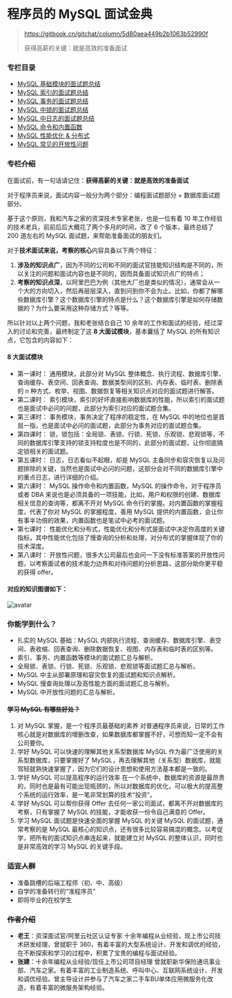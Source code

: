 # 程序员的 MySQL 面试金典

> https://gitbook.cn/gitchat/column/5d80aea449b2b1063b52990f
>
> 获得高薪的关键：就是高效的准备面试

### 专栏目录

- [MySQL 基础模块的面试题总结]()
- [MySQL 索引的面试题总结]()
- [MySQL 事务的面试题总结]()
- [MySQL 中锁的面试题总结]()
- [MySQL 中日志的面试题总结]()
- [MySQL 命令和内置函数]()
- [MySQL 性能优化 & 分布式]()
- [MySQL 常见的开放性问题]()

### ~~专栏介绍~~

在面试前，有一句话请记住：**获得高薪的关键：就是高效的准备面试**

对于程序员来说，面试内容一般分为两个部分：编程面试题部分 + 数据库面试题部分。

基于这个原则，我和汽车之家的资深技术专家老张，也是一位有着 10 年工作经验的技术老兵，前前后后大概花了两个多月的时间，改了 6 个版本，最终总结了 200 道左右的 MySQL 面试题，来帮助准备面试的朋友们。

对于**技术面试来说，考察的核心**内容具备以下两个特征：

1. **涉及的知识点广**，因为不同的公司和不同的面试官技能知识结构是不同的，所以关注的问题和面试内容也是不同的，因而具备面试知识点广的特点；
2. **考察的知识点深**，以阿里巴巴为例（其他大厂也是类似的情况），通常会从一个大的方向切入，然后再层层深入，直到问到你不会为止。比如，你都了解哪些数据库引擎？这个数据库引擎的特点是什么？这个数据库引擎是如何存储数据的？为什么要采用这种存储方式？等等。

所以针对以上两个问题，我和老张结合自己 10 余年的工作和面试的经验，经过深入的讨论和完善，最终制定了这 **8 大面试模块**，基本囊括了 MySQL 的所有知识点，它包含的内容如下：

#### 8 大面试模块

- 第一课时： 通用模块，此部分对 MySQL 整体概念、执行流程、数据库引擎、查询缓存、表空间、回表查询、数据类型间的区别、内存表、临时表、删除表的 n 种方式、枚举、视图、数据恢复等相关知识点对应的面试题进行解答。
- 第二课时： 索引模块，索引的好坏直接影响数据库的性能，所以索引的面试题也是面试中必问的问题，此部分为索引对应的面试题合集。
- 第三课时： 事务模块，事务决定了程序的稳定性，在 MySQL 中的地位也是首屈一指，也是面试中必问的面试题，此部分为事务对应的面试题合集。
- 第四课时： 锁，锁包括：全局锁、表锁、行锁、死锁、乐观锁、悲观锁等，不同的数据库引擎支持的锁支持粒度也是不同的，此部分的面试题，让你彻底搞定锁相关的面试题。
- 第五课时： 日志，日志看似不起眼，却是 MySQL 主备同步和容灾恢复以及问题排除的关键，当然也是面试中必问的问题，这部分会对不同的数据库引擎中的重点日志，进行详细的介绍。
- 第六课时： MySQL 操作命令和内置函数，MySQL 的操作命令，对于程序员或者 DBA 来说也是必须具备的一项技能，比如，用户和权限的创建、数据库相关信息的查询等，都离不开对 MySQL 命令行的掌握。对内置函数的掌握程度，代表了你对 MySQL 的掌握程度，善用 MySQL 提供的内置函数，会让你有事半功倍的效果，内置函数也是笔试中必考的面试题。
- 第七课时： 性能优化和分布式，性能优化和分布式是面试中决定你高度的关键指标，其中性能优化包括了慢查询的分析和处理，对分布式的掌握体现了你的技术深度。
- 第八课时： 开放性问题，很多大公司最后也会问一下没有标准答案的开放性问题，以考察面试者的技术能力边界和对待问题的分析思路，这部分助你更平稳的获得 offer。

#### 对应的知识图谱如下：

![avatar](https://tva1.sinaimg.cn/large/007S8ZIlgy1ggreapn4dkj30u00yv7cv.jpg)

### 你能学到什么？

- 扎实的 MySQL 基础：MySQL 内部执行流程、查询缓存、数据库引擎、表空间、表收缩、回表查询、删除数据恢复、视图、内存表和临时表的区别等。
- 索引、事务、内置函数等模块的面试题汇总与解析。
- 全局锁、表锁、行锁、死锁、乐观锁、悲观锁等面试题汇总与解析。
- MySQL 中主从部署原理和容灾恢复的面试题和知识点解析。
- MySQL 慢查询处理以及高性能方面的面试题汇总与解析。
- MySQL 中开放性问题的汇总与解析。

#### ~~学习 MySQL 有哪些好处？~~

1. 对 MySQL 掌握，是一个程序员最基础的素养 对普通程序员来说，日常的工作核心就是对数据库的增删改查，如果数据库都掌握不好，可想而知一定不会有公司要你。
2. 学好 MySQL 可以快速的理解其他关系型数据库 MySQL 作为最广泛使用的关系型数据库，只要掌握好了 MySQL，再去理解其他（关系型）数据库，就能驾轻就熟快速掌握了，因为它们的设计思想和使用方法基本都是一致的。
3. 学好 MySQL 可以提高程序的运行效率 在一个系统中，数据库的资源是最昂贵的，同时也是最有可能出现瓶颈的，所以对数据库的优化，可以极大的提高整个系统的运行效率，是一笔非常划算的技术“投资”。
4. 学好 MySQL 可以帮你获得 Offer 去任何一家公司面试，都离不开对数据库的考察，只有掌握了 MySQL 的技能，才能收获一份令自己满意的 Offer。
5. 学习 MySQL 面试题是快速全面的掌握 MySQL 的关键 MySQL 的面试题，通常考察的是 MySQL 最核心的知识点，还有很多比较容易搞混的概念。以考促学，把所有的面试知识点串连起来，就能建立对 MySQL 的整体认识，同时也是非常高效的学习 MySQL 的关键手段。

### ~~适宜人群~~

- 准备跳槽的后端工程师（初、中、高级）
- 自学的准备转行的“准程序员”
- 即将毕业的在校学生

### ~~作者介绍~~

- **老王**：资深面试官/阿里云社区认证专家 十余年编程从业经验，现上市公司技术研发经理，曾就职于 360，有着丰富的大型系统设计、开发和调优的经验，在不断探索和学习的过程中，积累了宝贵的编程与面试经验。
- **张建**：十余年编程从业经验/现任上市公司项目经理 曾就职新华保险通讯事业部、汽车之家。有着丰富的工业制造系统、呼叫中心、互联网系统设计、开发和调优经验。曾主导设计并参与了汽车之家二手车BU单体应用微服务化改造，有着丰富的微服务架构经验。